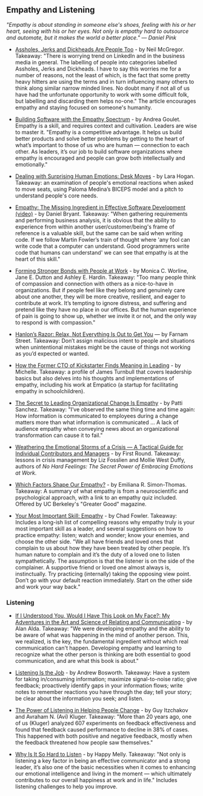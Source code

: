 ## Empathy and Listening
*"Empathy is about standing in someone else's shoes, feeling with his or her heart, seeing with his or her eyes. Not only is empathy hard to outsource and automate, but it makes the world a better place." — Daniel Pink*

- [Assholes, Jerks and Dickheads Are People Too](https://www.linkedin.com/pulse/assholes-jerks-dickheads-people-too-neil-mcgregor) - by Neil McGregor. Takeaway: "There is worrying trend on LinkedIn and in the business media in general. The labelling of people into categories labelled Assholes, Jerks and Dickheads. I have to say this worries me for a number of reasons, not the least of which, is the fact that some pretty heavy hitters are using the terms and in turn influencing many others to think along similar narrow minded lines. No doubt many if not all of us have had the unfortunate opportunity to work with some difficult folk, but labelling and discarding them helps no-one." The article encourages empathy and staying focused on someone's humanity.

- [Building Software with the Empathy Spectrum](http://corgibytes.com/blog/2016/05/27/empathy-spectrum/) - by Andrea Goulet. Empathy is a skill, and requires context and cultivation. Leaders are wise to master it. "Empathy is a competitive advantage. It helps us build better products and solve better problems by getting to the heart of what’s important to those of us who are human — connection to each other. As leaders, it’s our job to build software organizations where empathy is encouraged and people can grow both intellectually and emotionally."

- [Dealing with Surprising Human Emotions: Desk Moves](https://larahogan.me/blog/desk-moves/) - by Lara Hogan. Takeaway: an examination of people's emotional reactions when asked to move seats, using Paloma Medina’s BICEPS model and a pitch to understand people's core needs.

- [Empathy: The Missing Ingredient in Effective Software Development (video)](https://www.youtube.com/watch?v=XXM7sJEjB0U) - by Daniel Bryant. Takeaway: "When gathering requirements and performing business analysis, it is obvious that the ability to experience from within another user/customer/being's frame of reference is a valuable skill, but the same can be said when writing code. If we follow Martin Fowler’s train of thought where 'any fool can write code that a computer can understand. Good programmers write code that humans can understand' we can see that empathy is at the heart of this skill."

- [Forming Stronger Bonds with People at Work](https://hbr.org/2017/10/forming-stronger-bonds-with-people-at-work) - by Monica C. Worline, Jane E. Dutton and Ashley E. Hardin. Takeaway: "Too many people think of compassion and connection with others as a nice-to-have in organizations. But if people feel like they belong and genuinely care about one another, they will be more creative, resilient, and eager to contribute at work. It’s tempting to ignore distress, and suffering and pretend like they have no place in our offices. But the human experience of pain is going to show up, whether we invite it or not, and the only way to respond is with compassion."

- [Hanlon’s Razor: Relax, Not Everything Is Out to Get You](https://www.fs.blog/2017/04/mental-model-hanlons-razor/) — by Farnam Street. Takeaway: Don’t assign malicious intent to people and situations when unintentional mistakes might be the cause of things not working as you’d expected or wanted.

- [How the Former CTO of Kickstarter Finds Meaning in Leading](https://blog.clubhouse.io/how-the-former-cto-of-kickstarter-finds-meaning-in-leading-e8f5a67044b6) - by Michelle. Takeaway: a profile of James Turnbull that covers leadership basics but also delves into his thoughts and implementations of empathy, including his work at Empatico (a startup for facilitating empathy in schoolchildren).

- [The Secret to Leading Organizational Change Is Empathy](https://hbr.org/2018/12/the-secret-to-leading-organizational-change-is-empathy?es_p=11440727) - by Patti Sanchez. Takeaway: "I’ve observed the same thing time and time again: How information is communicated to employees during a change matters more than what information is communicated ... A lack of audience empathy when conveying news about an organizational transformation can cause it to fail."

- [Weathering the Emotional Storms of a Crisis — A Tactical Guide for Individual Contributors and Managers](https://firstround.com/review/weathering-the-emotional-storms-of-a-crisis-a-tactical-guide-for-individual-contributors-and-managers/) - by First Round. Takeaway: lessons in crisis management by Liz Fosslien and Mollie West Duffy, authors of *No Hard Feelings: The Secret Power of Embracing Emotions at Work*.

- [Which Factors Shape Our Empathy?](https://greatergood.berkeley.edu/article/item/which_factors_shape_our_empathy) - by Emiliana R. Simon-Thomas. Takeaway: A summary of what empathy is from a neuroscientific and psychological approach, with a link to an empathy quiz included. Offered by UC Berkeley's "Greater Good" magazine.

- [Your Most Important Skill: Empathy](http://chadfowler.com/2014/01/19/empathy.html) - by Chad Fowler. Takeaway: Includes a long-ish list of compelling reasons why empathy truly is your most important skill as a leader, and several suggestions on how to practice empathy: listen; watch and wonder; know your enemies, and choose the other side. "We all have friends and loved ones that complain to us about how they have been treated by other people. It’s human nature to complain and it’s the duty of a loved one to listen sympathetically. The assumption is that the listener is on the side of the complainer. A supportive friend or loved one almost always is, instinctually. Try practicing (internally) taking the opposing view point. Don’t go with your default reaction immediately. Start on the other side and work your way back."

### Listening

- [If I Understood You, Would I Have This Look on My Face?: My Adventures in the Art and Science of Relating and Communicating](https://www.barnesandnoble.com/w/if-i-understood-you-would-i-have-this-look-on-my-face-alan-alda/1125489898) - by Alan Alda. Takeaway: "We were developing empathy and the ability to be aware of what was happening in the mind of another person. This, we realized, is the key, the fundamental ingredient without which real communication can't happen. Developing empathy and learning to recognize what the other person is thinking are both essential to good communication, and are what this book is about."

- [Listening Is the Job](http://boz.com/articles/listening-is-the-job.html) - by Andrew Bosworth. Takeaway: Have a system for taking in/consuming information; maximize signal-to-noise ratio; give feedback; proactively identify gaps in your information flows; write notes to remember reactions you have through the day; tell your story; be clear about the information you seek; and listen.

- [The Power of Listening in Helping People Change](https://hbr.org/2018/05/the-power-of-listening-in-helping-people-change) - by Guy Itzchakov and Avraham N. (Avi) Kluger. Takeaway: "More than 20 years ago, one of us (Kluger) analyzed 607 experiments on feedback effectiveness and found that feedback caused performance to decline in 38% of cases. This happened with both positive and negative feedback, mostly when the feedback threatened how people saw themselves."

- [Why Is It So Hard to Listen](https://www.happymelly.com/power-of-listening/) - by Happy Melly. Takeaway: "Not only is listening a key factor in being an effective communicator and a strong leader, it’s also one of the basic necessities when it comes to enhancing our emotional intelligence and living in the moment — which ultimately contributes to our overall happiness at work and in life." Includes listening challenges to help you improve.
